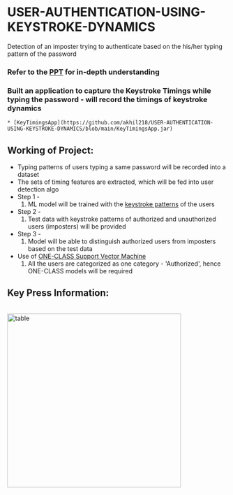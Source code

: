 # USER-AUTHENTICATION-USING-KEYSTROKE-DYNAMICS
Detection of an imposter trying to authenticate based on the his/her typing pattern of the password
### Refer to the [PPT](https://github.com/akhil218/USER-AUTHENTICATION-USING-KEYSTROKE-DYNAMICS/blob/main/UserAuth1.pptx) for in-depth understanding

### Built an application to capture the Keystroke Timings while typing the password - will record the timings of keystroke dynamics
    * [KeyTimingsApp](https://github.com/akhil218/USER-AUTHENTICATION-USING-KEYSTROKE-DYNAMICS/blob/main/KeyTimingsApp.jar) 
## Working of Project:
* Typing patterns of users typing a same password will be recorded into a dataset
* The sets of timing features are extracted, which will be fed into user detection algo
* Step 1 -
    1. ML model will be trained with the [keystroke patterns](https://en.wikipedia.org/wiki/Keystroke_dynamics) of the users
* Step 2 - 
    1. Test data with keystroke patterns of authorized and unauthorized users (imposters) will be provided
* Step 3 - 
    1. Model will be able to distinguish authorized users from imposters based on the test data
* Use of [ONE-CLASS Support Vector Machine](https://scikit-learn.org/stable/modules/generated/sklearn.svm.OneClassSVM.html)
    1. All the users are categorized as one category - 'Authorized', hence ONE-CLASS models will be required

## Key Press Information:
</br> 
<img width="398" alt="table" src="https://user-images.githubusercontent.com/62691101/134121856-1502e73a-7265-42e6-8dcc-4637743911bc.png">
